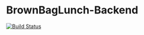 BrownBagLunch-Backend
=====================


[![Build Status](https://travis-ci.org/nrichand/BrownBagLunch-backend.png?branch=silence)](https://travis-ci.org/nrichand/BrownBagLunch-backend)
